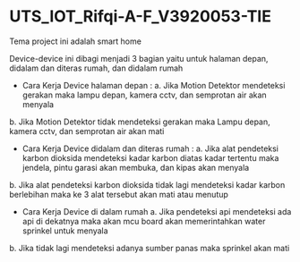 # UTS_IOT_Rifqi-A-F_V3920053-TIE
Tema project ini adalah smart home

Device-device ini dibagi menjadi 3 bagian yaitu untuk halaman depan, didalam dan diteras rumah, dan didalam rumah
- Cara Kerja Device halaman depan :
a. Jika Motion Detektor mendeteksi gerakan maka lampu depan, kamera cctv, dan semprotan air akan menyala

b. Jika Motion Detektor tidak mendeteksi gerakan maka Lampu depan, kamera cctv, dan semprotan air akan mati

- Cara Kerja Device didalam dan diteras rumah :
a. Jika alat pendeteksi karbon dioksida mendeteksi kadar karbon diatas kadar tertentu maka jendela, pintu garasi akan membuka, dan kipas akan menyala

b. Jika alat pendeteksi karbon dioksida tidak lagi mendeteksi kadar karbon berlebihan maka ke 3 alat tersebut akan mati atau menutup

- Cara Kerja Device di dalam rumah
a. Jika pendeteksi api mendeteksi ada api di dekatnya maka akan mcu board akan memerintahkan water sprinkel untuk menyala

b. Jika tidak lagi mendeteksi adanya sumber panas maka sprinkel akan mati
